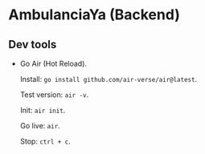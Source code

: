 # AmbulanciaYa (Backend)

## Dev tools

- Go Air (Hot Reload).

    Install: `go install github.com/air-verse/air@latest`.

    Test version: `air -v`.

    Init: `air init`.

    Go live: `air`.

    Stop: `ctrl + c`.
